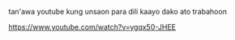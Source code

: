 tan'awa youtube kung unsaon para dili kaayo dako ato trabahoon

https://www.youtube.com/watch?v=ygqx50-JHEE

